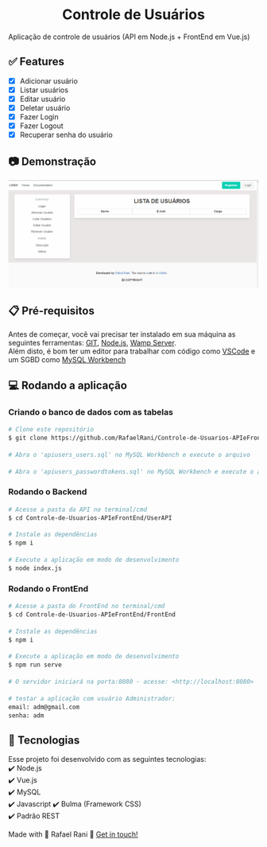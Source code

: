 <h1 align="center">Controle de Usuários</h1>
Aplicação de controle de usuários (API em Node.js + FrontEnd em Vue.js)

## :white_check_mark: Features

- [X] Adicionar usuário
- [X] Listar usuários
- [X] Editar usuário
- [X] Deletar usuário
- [X] Fazer Login
- [X] Fazer Logout
- [X] Recuperar senha do usuário

## :camera: Demonstração

<div align="center" >
  <img src="./Github/demonstracao.gif" alt="demonstracao">
</div>

## :clipboard: Pré-requisitos

Antes de começar, você vai precisar ter instalado em sua máquina as seguintes ferramentas:
[GIT](https://git-scm.com/), [Node.js](https://nodejs.org/en/), [Wamp Server](https://sourceforge.net/projects/wampserver/).  
Além disto, é bom ter um editor para trabalhar com código como [VSCode](https://code.visualstudio.com/) e um SGBD como [MySQL Workbench](https://dev.mysql.com/downloads/workbench/)

## :computer: Rodando a aplicação

### Criando o banco de dados com as tabelas

```bash
# Clone este repositório
$ git clone https://github.com/RafaelRani/Controle-de-Usuarios-APIeFrontEnd.git

# Abra o 'apiusers_users.sql' no MySQL Workbench e execute o arquivo

# Abra o 'apiusers_passwordtokens.sql' no MySQL Workbench e execute o arquivo
```

### Rodando o Backend

```bash
# Acesse a pasta da API no terminal/cmd
$ cd Controle-de-Usuarios-APIeFrontEnd/UserAPI

# Instale as dependências
$ npm i

# Execute a aplicação em modo de desenvolvimento
$ node index.js
```

### Rodando o FrontEnd

```bash
# Acesse a pasta do FrontEnd no terminal/cmd
$ cd Controle-de-Usuarios-APIeFrontEnd/FrontEnd

# Instale as dependências
$ npm i

# Execute a aplicação em modo de desenvolvimento
$ npm run serve

# O servidor iniciará na porta:8080 - acesse: <http://localhost:8080>

# testar a aplicação com usuário Administrador:  
email: adm@gmail.com  
senha: adm
```

## :rocket: Tecnologias

Esse projeto foi desenvolvido com as seguintes tecnologias:  
:heavy_check_mark: Node.js  
:heavy_check_mark: Vue.js  
:heavy_check_mark: MySQL  
:heavy_check_mark: Javascript
:heavy_check_mark: Bulma (Framework CSS)  
:heavy_check_mark: Padrão REST
  
Made with :purple_heart: Rafael Rani :wave: [Get in touch!](https://www.linkedin.com/in/rafaelrani/)
